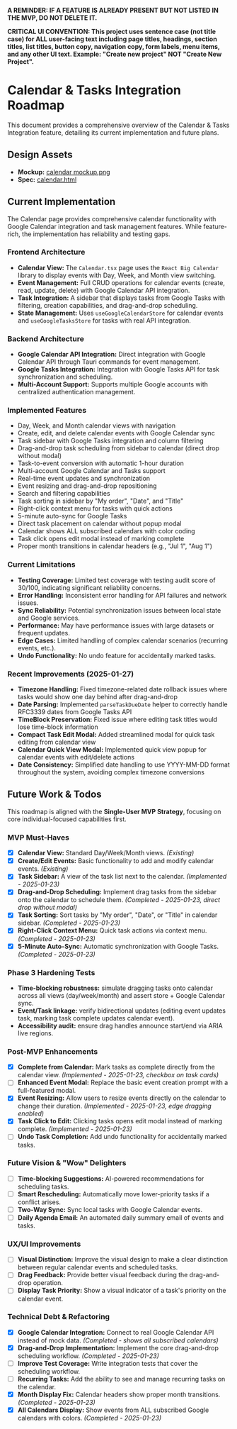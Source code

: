**A REMINDER: IF A FEATURE IS ALREADY PRESENT BUT NOT LISTED IN THE MVP, DO NOT DELETE IT.**

**CRITICAL UI CONVENTION: This project uses sentence case (not title case) for ALL user-facing text including page titles, headings, section titles, list titles, button copy, navigation copy, form labels, menu items, and any other UI text. Example: "Create new project" NOT "Create New Project".**

# Calendar & Tasks Integration Roadmap

This document provides a comprehensive overview of the Calendar & Tasks Integration feature, detailing its current implementation and future plans.

## Design Assets

- **Mockup:** [calendar mockup.png](../../design/mockups/calendar%20mockup.png)
- **Spec:** [calendar.html](../../design/specs/calendar.html)

## Current Implementation

The Calendar page provides comprehensive calendar functionality with Google Calendar integration and task management features. While feature-rich, the implementation has reliability and testing gaps.

### Frontend Architecture

- **Calendar View:** The `Calendar.tsx` page uses the `React Big Calendar` library to display events with Day, Week, and Month view switching.
- **Event Management:** Full CRUD operations for calendar events (create, read, update, delete) with Google Calendar API integration.
- **Task Integration:** A sidebar that displays tasks from Google Tasks with filtering, creation capabilities, and drag-and-drop scheduling.
- **State Management:** Uses `useGoogleCalendarStore` for calendar events and `useGoogleTasksStore` for tasks with real API integration.

### Backend Architecture

- **Google Calendar API Integration:** Direct integration with Google Calendar API through Tauri commands for event management.
- **Google Tasks Integration:** Integration with Google Tasks API for task synchronization and scheduling.
- **Multi-Account Support:** Supports multiple Google accounts with centralized authentication management.

### Implemented Features

- Day, Week, and Month calendar views with navigation
- Create, edit, and delete calendar events with Google Calendar sync
- Task sidebar with Google Tasks integration and column filtering
- Drag-and-drop task scheduling from sidebar to calendar (direct drop without modal)
- Task-to-event conversion with automatic 1-hour duration
- Multi-account Google Calendar and Tasks support
- Real-time event updates and synchronization
- Event resizing and drag-and-drop repositioning
- Search and filtering capabilities
- Task sorting in sidebar by "My order", "Date", and "Title"
- Right-click context menu for tasks with quick actions
- 5-minute auto-sync for Google Tasks
- Direct task placement on calendar without popup modal
- Calendar shows ALL subscribed calendars with color coding
- Task click opens edit modal instead of marking complete
- Proper month transitions in calendar headers (e.g., "Jul 1", "Aug 1")

### Current Limitations

- **Testing Coverage:** Limited test coverage with testing audit score of 30/100, indicating significant reliability concerns.
- **Error Handling:** Inconsistent error handling for API failures and network issues.
- **Sync Reliability:** Potential synchronization issues between local state and Google services.
- **Performance:** May have performance issues with large datasets or frequent updates.
- **Edge Cases:** Limited handling of complex calendar scenarios (recurring events, etc.).
- **Undo Functionality:** No undo feature for accidentally marked tasks.

### Recent Improvements (2025-01-27)

- **Timezone Handling:** Fixed timezone-related date rollback issues where tasks would show one day behind after drag-and-drop
- **Date Parsing:** Implemented `parseTaskDueDate` helper to correctly handle RFC3339 dates from Google Tasks API
- **TimeBlock Preservation:** Fixed issue where editing task titles would lose time-block information
- **Compact Task Edit Modal:** Added streamlined modal for quick task editing from calendar view
- **Calendar Quick View Modal:** Implemented quick view popup for calendar events with edit/delete actions
- **Date Consistency:** Simplified date handling to use YYYY-MM-DD format throughout the system, avoiding complex timezone conversions

## Future Work & Todos

This roadmap is aligned with the **Single-User MVP Strategy**, focusing on core individual-focused capabilities first.

### MVP Must-Haves

- [x] **Calendar View:** Standard Day/Week/Month views. *(Existing)*
- [x] **Create/Edit Events:** Basic functionality to add and modify calendar events. *(Existing)*
- [x] **Task Sidebar:** A view of the task list next to the calendar. *(Implemented - 2025-01-23)*
- [x] **Drag-and-Drop Scheduling:** Implement drag tasks from the sidebar onto the calendar to schedule them. *(Completed - 2025-01-23, direct drop without modal)*
- [x] **Task Sorting:** Sort tasks by "My order", "Date", or "Title" in calendar sidebar. *(Completed - 2025-01-23)*
- [x] **Right-Click Context Menu:** Quick task actions via context menu. *(Completed - 2025-01-23)*
- [x] **5-Minute Auto-Sync:** Automatic synchronization with Google Tasks. *(Completed - 2025-01-23)*

### Phase 3 Hardening Tests

- **Time-blocking robustness:** simulate dragging tasks onto calendar across all views (day/week/month) and assert store + Google Calendar sync.
- **Event/Task linkage:** verify bidirectional updates (editing event updates task, marking task complete updates calendar event).
- **Accessibility audit:** ensure drag handles announce start/end via ARIA live regions.

### Post-MVP Enhancements

- [x] **Complete from Calendar:** Mark tasks as complete directly from the calendar view. *(Implemented - 2025-01-23, checkbox on task cards)*
- [ ] **Enhanced Event Modal:** Replace the basic event creation prompt with a full-featured modal.
- [x] **Event Resizing:** Allow users to resize events directly on the calendar to change their duration. *(Implemented - 2025-01-23, edge dragging enabled)*
- [x] **Task Click to Edit:** Clicking tasks opens edit modal instead of marking complete. *(Implemented - 2025-01-23)*
- [ ] **Undo Task Completion:** Add undo functionality for accidentally marked tasks.

### Future Vision & "Wow" Delighters

- [ ] **Time-blocking Suggestions:** AI-powered recommendations for scheduling tasks.
- [ ] **Smart Rescheduling:** Automatically move lower-priority tasks if a conflict arises.
- [ ] **Two-Way Sync:** Sync local tasks with Google Calendar events.
- [ ] **Daily Agenda Email:** An automated daily summary email of events and tasks.

### UX/UI Improvements

- [ ] **Visual Distinction:** Improve the visual design to make a clear distinction between regular calendar events and scheduled tasks.
- [ ] **Drag Feedback:** Provide better visual feedback during the drag-and-drop operation.
- [ ] **Display Task Priority:** Show a visual indicator of a task's priority on the calendar event.

### Technical Debt & Refactoring

- [x] **Google Calendar Integration:** Connect to real Google Calendar API instead of mock data. *(Completed - shows all subscribed calendars)*
- [x] **Drag-and-Drop Implementation:** Implement the core drag-and-drop scheduling workflow. *(Completed - 2025-01-23)*
- [ ] **Improve Test Coverage:** Write integration tests that cover the scheduling workflow.
- [ ] **Recurring Tasks:** Add the ability to see and manage recurring tasks on the calendar.
- [x] **Month Display Fix:** Calendar headers show proper month transitions. *(Completed - 2025-01-23)*
- [x] **All Calendars Display:** Show events from ALL subscribed Google calendars with colors. *(Completed - 2025-01-23)* 